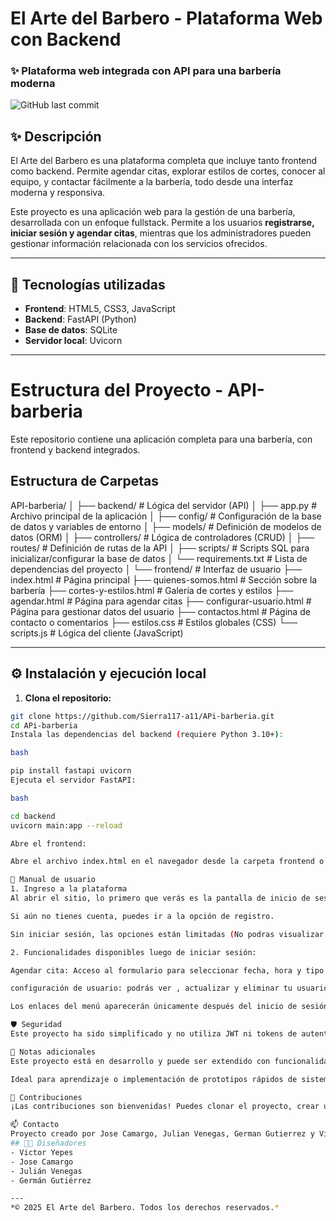 # El Arte del Barbero - Plataforma Web con Backend

### ✨ Plataforma web integrada con API para una barbería moderna

![GitHub last commit](https://img.shields.io/github/last-commit/Sierra117-a11/APi-barberia)

## ✨ Descripción
El Arte del Barbero es una plataforma completa que incluye tanto frontend como backend. Permite agendar citas, explorar estilos de cortes, conocer al equipo, y contactar fácilmente a la barbería, todo desde una interfaz moderna y responsiva.

Este proyecto es una aplicación web para la gestión de una barbería, desarrollada con un enfoque fullstack. 
Permite a los usuarios **registrarse, iniciar sesión y agendar citas**, mientras que los administradores 
pueden gestionar información relacionada con los servicios ofrecidos.

---

## 🚀 Tecnologías utilizadas

- **Frontend**: HTML5, CSS3, JavaScript
- **Backend**: FastAPI (Python)
- **Base de datos**: SQLite
- **Servidor local**: Uvicorn

---

# Estructura del Proyecto - API-barberia

Este repositorio contiene una aplicación completa para una barbería, con frontend y backend integrados.

## Estructura de Carpetas

API-barberia/
│
├── backend/ # Lógica del servidor (API)
│ ├── app.py # Archivo principal de la aplicación
│ ├── config/ # Configuración de la base de datos y variables de entorno
│ ├── models/ # Definición de modelos de datos (ORM)
│ ├── controllers/ # Lógica de controladores (CRUD)
│ ├── routes/ # Definición de rutas de la API
│ ├── scripts/ # Scripts SQL para inicializar/configurar la base de datos
│ └── requirements.txt # Lista de dependencias del proyecto
│
└── frontend/ # Interfaz de usuario
├── index.html # Página principal
├── quienes-somos.html # Sección sobre la barbería
├── cortes-y-estilos.html # Galería de cortes y estilos
├── agendar.html # Página para agendar citas
├── configurar-usuario.html # Página para gestionar datos del usuario
├── contactos.html # Página de contacto o comentarios
├── estilos.css # Estilos globales (CSS)
└── scripts.js # Lógica del cliente (JavaScript)

---

## ⚙️ Instalación y ejecución local

1. **Clona el repositorio:**

```bash
git clone https://github.com/Sierra117-a11/APi-barberia.git
cd APi-barberia
Instala las dependencias del backend (requiere Python 3.10+):

bash

pip install fastapi uvicorn
Ejecuta el servidor FastAPI:

bash

cd backend
uvicorn main:app --reload

Abre el frontend:

Abre el archivo index.html en el navegador desde la carpeta frontend o configura un servidor local si deseas simular rutas más realistas.

👤 Manual de usuario
1. Ingreso a la plataforma
Al abrir el sitio, lo primero que verás es la pantalla de inicio de sesión (login.html). Debes ingresar con tu correo y contraseña registrados.

Si aún no tienes cuenta, puedes ir a la opción de registro.

Sin iniciar sesión, las opciones están limitadas (No podras visualizar otras funciones).

2. Funcionalidades disponibles luego de iniciar sesión:

Agendar cita: Acceso al formulario para seleccionar fecha, hora y tipo de corte.

configuración de usuario: podrás ver , actualizar y eliminar tu usuario 

Los enlaces del menú aparecerán únicamente después del inicio de sesión exitoso.

🛡 Seguridad
Este proyecto ha sido simplificado y no utiliza JWT ni tokens de autenticación. Toda la lógica de sesión es mínima, pensada para pruebas locales o desarrollo básico.

📌 Notas adicionales
Este proyecto está en desarrollo y puede ser extendido con funcionalidades como panel de administrador, historial de citas, recordatorios por correo, etc.

Ideal para aprendizaje o implementación de prototipos rápidos de sistemas de agenda web.

🤝 Contribuciones
¡Las contribuciones son bienvenidas! Puedes clonar el proyecto, crear una nueva rama y proponer mejoras mediante pull requests.

📫 Contacto
Proyecto creado por Jose Camargo, Julian Venegas, German Gutierrez y Victor Yepez
## 👨‍🎨 Diseñadores
- Victor Yepes  
- Jose Camargo  
- Julián Venegas  
- Germán Gutiérrez

---
*© 2025 El Arte del Barbero. Todos los derechos reservados.*
